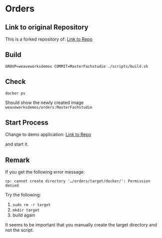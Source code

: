 # Orders 

## Link to original Repository
This is a forked repository of:
[Link to Repo](https://github.com/microservices-demo/orders)


## Build 

```
GROUP=weaveworksdemos COMMIT=MasterFachstudie ./scripts/build.sh
```


## Check

```
docker ps
```

Should show the newly created image `weaveworksdemos/orders:MasterFachstudie`


## Start Process
Change to demo application: 
[Link to Repo](hhttps://github.com/Kerberos3000/microservices-demo)

and start it.


## Remark

If you get the following error message:
```
cp: cannot create directory '…/orders/target/docker/': Permission denied
```
Try the following:

1. `sudo rm -r target`
2. `mkdir target`
3. build again 

It seems to be important that you manually create the target directory and not the script.
